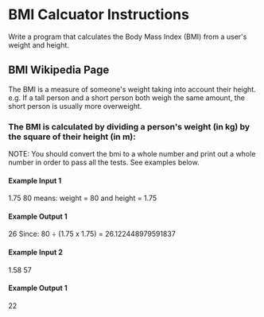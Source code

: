 # BMI Calcuator Instructions
Write a program that calculates the Body Mass Index (BMI) from a user's weight and height.

## BMI Wikipedia Page

The BMI is a measure of someone's weight taking into account their height. e.g. If a tall person and a short person both weigh the same amount, the short person is usually more overweight.

### The BMI is calculated by dividing a person's weight (in kg) by the square of their height (in m):


NOTE: You should convert the bmi to a whole number and print out a whole number in order to pass all the tests. See examples below.

#### Example Input 1
1.75
80
means: weight = 80 and height = 1.75

#### Example Output 1
26
Since: 80 ÷ (1.75 x 1.75) = 26.122448979591837

#### Example Input 2
1.58
57
#### Example Output 1
22